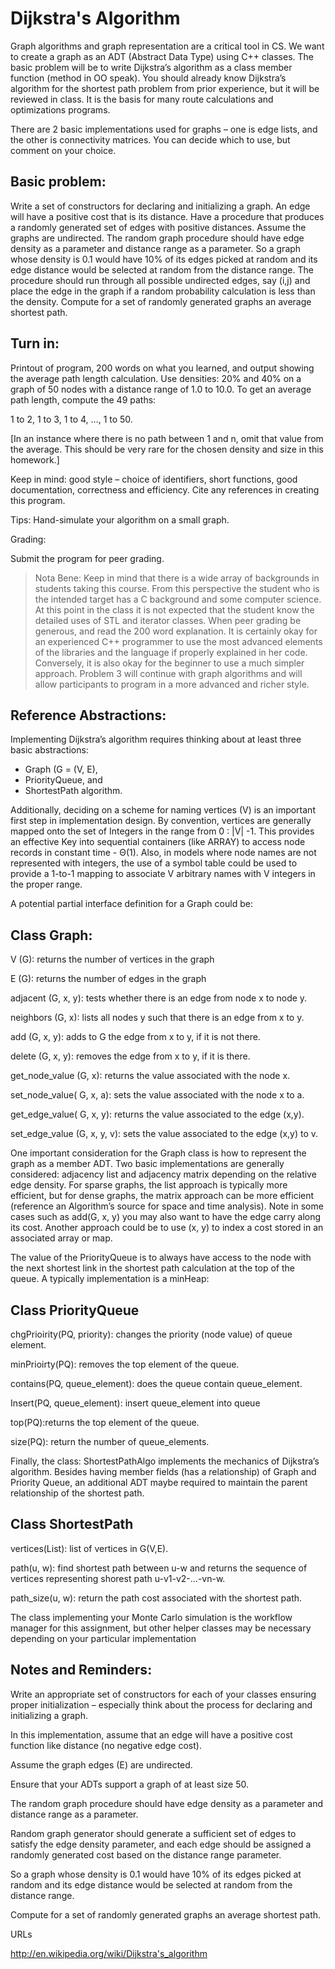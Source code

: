 Dijkstra's Algorithm
====================

Graph algorithms and graph representation are a critical tool in CS. We want to create a graph as an ADT (Abstract Data Type) using C++ classes. The basic problem will be to write Dijkstra’s algorithm as a class member function (method in OO speak). You should already know Dijkstra’s algorithm for the shortest path problem from prior experience, but it will be reviewed in class. It is the basis for many route calculations and optimizations programs.

There are 2 basic implementations used for graphs – one is edge lists, and the other is connectivity matrices. You can decide which to use, but comment on your choice.

Basic problem:  
--------------

Write a set of constructors for declaring and initializing a graph. An edge will have a positive cost that is its distance. Have a procedure that produces a randomly generated set of edges with positive distances.  Assume the graphs are undirected. The random graph procedure should have edge density as a parameter and distance range as a parameter. So a graph whose density is 0.1 would have 10% of its edges picked at random and its edge distance would be selected at random from the distance range. The procedure should run through all possible undirected edges, say (i,j) and place the edge in the graph if a random probability calculation is less than the density. Compute for a set of randomly generated graphs an average shortest path.

Turn in:  
--------

Printout of program, 200 words on what you learned, and output showing the average path length calculation. Use densities: 20% and 40% on a graph of 50 nodes with a distance range of 1.0 to 10.0.   To get an average path length, compute the 49 paths:

1 to 2, 1 to 3, 1 to 4, …, 1 to 50.

[In an instance where there is no path between 1 and n, omit that value from the average. This should be very rare for the chosen density and size in this homework.]

Keep in mind: good style – choice of identifiers, short functions, good documentation, correctness and efficiency. Cite any references in creating this program.

Tips:  Hand-simulate your algorithm on a small graph.

Grading:

Submit the program for peer grading.

> Nota Bene:  Keep in mind that there is a wide array of backgrounds in students taking this course. From this perspective the student who is the intended target has a C background and some computer science. At this point in the class it is not expected that the student know the detailed uses of STL and iterator classes. When peer grading be generous, and read the 200 word explanation. It is certainly okay for an experienced C++ programmer to use the most advanced elements of the libraries and the language if properly explained in her code. Conversely, it is also okay for the beginner to use a much simpler approach.  Problem 3 will continue with graph algorithms and will allow participants to program in a more advanced and richer style.

Reference Abstractions:  
-----------------------

Implementing Dijkstra’s algorithm requires thinking about at least three basic abstractions: 

- Graph (G = (V, E), 
- PriorityQueue, and 
- ShortestPath algorithm.  

Additionally, deciding on a scheme for naming vertices (V) is an important first step in implementation design. By convention, vertices are generally mapped onto the set of Integers in the range from 0 : |V| -1.  This provides an effective Key into sequential containers (like ARRAY) to access node records in constant time - Θ(1). Also, in models where node names are not represented with integers, the use of a symbol table could be used to provide a 1-to-1 mapping to associate V arbitrary names with V integers in the proper range.

A potential partial interface definition for a Graph could be:

Class Graph:
------------

V (G): returns the number of vertices in the graph

E (G): returns the number of edges in the graph

adjacent (G, x, y): tests whether there is an edge from node x to node y.

neighbors (G, x): lists all nodes y such that there is an edge from x to y.

add (G, x, y): adds to G the edge from x to y, if it is not there.

delete (G, x, y): removes the edge from x to y, if it is there.

get_node_value (G, x): returns the value associated with the node x.

set_node_value( G, x, a): sets the value associated with the node x to a.

get_edge_value( G, x, y): returns the value associated to the edge (x,y).

set_edge_value (G, x, y, v): sets the value associated to the edge (x,y) to v.

One important consideration for the Graph class is how to represent the graph as a member ADT. Two basic implementations are generally considered: adjacency list and adjacency matrix depending on the relative edge density. For sparse graphs, the list approach is typically more efficient, but for dense graphs, the matrix approach can be more efficient (reference an Algorithm’s source for space and time analysis). Note in some cases such as add(G, x, y) you may also want to have the edge carry along its cost. Another approach could be to use (x, y) to index a cost stored in an associated array or map.

The value of the PriorityQueue is to always have access to the node with the next shortest link in the shortest path calculation at the top of the queue. A typically implementation is a minHeap:

Class PriorityQueue
-------------------

chgPrioirity(PQ, priority): changes the priority (node value) of queue element.

minPrioirty(PQ): removes the top element of the queue.

contains(PQ, queue_element): does the queue contain queue_element.

Insert(PQ, queue_element): insert queue_element into queue

top(PQ):returns the top element of the queue.

size(PQ): return the number of queue_elements.

Finally, the class: ShortestPathAlgo implements the mechanics of Dijkstra’s algorithm. Besides having member fields (has a relationship) of Graph and Priority Queue, an additional ADT maybe required to maintain the parent relationship of the shortest path.

Class ShortestPath
------------------

vertices(List): list of vertices in G(V,E).

path(u, w): find shortest path between u-w and returns the sequence of vertices representing shorest path u-v1-v2-…-vn-w.

path_size(u, w): return the path cost associated with the shortest path.

The class implementing your Monte Carlo simulation is the workflow manager for this assignment, but other helper classes may be necessary depending on your particular implementation

Notes and Reminders:
--------------------

Write an appropriate set of constructors for each of your classes ensuring proper initialization – especially think about the process for declaring and initializing a graph.

In this implementation, assume that an edge will have a positive cost function like distance (no negative edge cost).

Assume the graph edges (E)  are undirected.

Ensure that your ADTs support a graph of at least size 50.

The random graph procedure should have edge density as a parameter and distance range as a parameter.

Random graph generator should generate a sufficient set of edges to satisfy the edge density parameter, and each edge should be assigned a randomly generated cost based on the distance range parameter.

So a graph whose density is 0.1 would have 10% of its edges picked at random and its edge distance would be selected at random from the distance range.

Compute for a set of randomly generated graphs an average shortest path.

URLs

http://en.wikipedia.org/wiki/Dijkstra's_algorithm